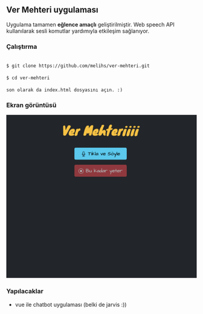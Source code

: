 ##  Ver Mehteri uygulaması

Uygulama tamamen **eğlence amaçlı** geliştirilmiştir. Web speech API kullanılarak sesli komutlar yardımıyla etkileşim sağlanıyor.

### Çalıştırma

```

$ git clone https://github.com/melihs/ver-mehteri.git

$ cd ver-mehteri

son olarak da index.html dosyasını açın. :)

```

### Ekran görüntüsü
![ekran görüntüsü](ss.png)


### Yapılacaklar
* vue ile chatbot uygulaması (belki de jarvis :))
